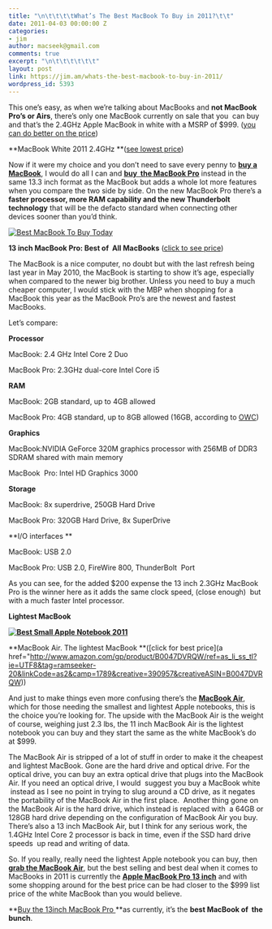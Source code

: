 ```yaml
---
title: "\n\t\t\t\tWhat’s The Best MacBook To Buy in 2011?\t\t"
date: 2011-04-03 00:00:00 Z
categories:
- jim
author: macseek@gmail.com
comments: true
excerpt: "\n\t\t\t\t\t\t"
layout: post
link: https://jim.am/whats-the-best-macbook-to-buy-in-2011/
wordpress_id: 5393
---
```


This one’s easy, as when we’re talking about MacBooks and **not MacBook Pro’s or Airs**, there’s only one MacBook currently on sale that you  can buy and that’s the 2.4GHz Apple MacBook in white with a MSRP of $999. ([you can do better on the price](http://www.amazon.com/gp/product/B002C7489S/ref=as_li_ss_tl?ie=UTF8&tag=ramseeker-20&linkCode=as2&camp=1789&creative=390957&creativeASIN=B002C7489S))




**MacBook White 2011 2.4GHz **([see lowest price](http://www.amazon.com/gp/product/B002C7489S/ref=as_li_ss_tl?ie=UTF8&tag=ramseeker-20&linkCode=as2&camp=1789&creative=390957&creativeASIN=B002C7489S))




Now if it were my choice and you don’t need to save every penny to **[buy a MacBook](http://www.amazon.com/gp/product/B002C7489S/ref=as_li_ss_tl?ie=UTF8&tag=ramseeker-20&linkCode=as2&camp=1789&creative=390957&creativeASIN=B002C7489S)**, I would do all I can and **[buy  the MacBook Pro](http://www.amazon.com/gp/product/B002QQ8H8I/ref=as_li_ss_tl?ie=UTF8&tag=ramseeker-20&linkCode=as2&camp=1789&creative=390957&creativeASIN=B002QQ8H8I)** instead in the same 13.3 inch format as the MacBook but adds a whole lot more features when you compare the two side by side. On the new MacBook Pro there’s a **faster processor, more RAM capability and the new Thunderbolt technology** that will be the defacto standard when connecting other devices sooner than you’d think.




[![Best MacBook To Buy Today](http://www.jim.am/wp-content/uploads/2011/04/Screen-shot-2011-04-03-at-4.25.22-PM.png)](http://www.amazon.com/gp/product/B002QQ8H8I/ref=as_li_ss_tl?ie=UTF8&tag=ramseeker-20&linkCode=as2&camp=1789&creative=390957&creativeASIN=B002QQ8H8I)




**13 inch MacBook Pro: Best of  All MacBooks** ([click to see price](http://www.amazon.com/gp/product/B002QQ8H8I/ref=as_li_ss_tl?ie=UTF8&tag=ramseeker-20&linkCode=as2&camp=1789&creative=390957&creativeASIN=B002QQ8H8I))




The MacBook is a nice computer, no doubt but with the last refresh being last year in May 2010, the MacBook is starting to show it’s age, especially when compared to the newer big brother. Unless you need to buy a much cheaper computer, I would stick with the MBP when shopping for a MacBook this year as the MacBook Pro’s are the newest and fastest MacBooks.




Let’s compare:




**Processor**




MacBook: 2.4 GHz Intel Core 2 Duo




MacBook Pro: 2.3GHz dual-core Intel Core i5




**RAM**




MacBook: 2GB standard, up to 4GB allowed




MacBook Pro: 4GB standard, up to 8GB allowed (16GB, according to [OWC](http://www.jim.am/OWC))




**Graphics**




MacBook:NVIDIA GeForce 320M graphics processor with 256MB of DDR3 SDRAM shared with main memory




MacBook  Pro: Intel HD Graphics 3000




**Storage**




MacBook: 8x superdrive, 250GB Hard Drive




MacBook Pro: 320GB Hard Drive, 8x SuperDrive




**I/O interfaces **




MacBook: USB 2.0




MacBook Pro: USB 2.0, FireWire 800, ThunderBolt  Port




As you can see, for the added $200 expense the 13 inch 2.3GHz MacBook Pro is the winner here as it adds the same clock speed, (close enough)  but with a much faster Intel processor.




**Lightest MacBook**




**[![Best Small Apple Notebook 2011](http://www.jim.am/wp-content/uploads/2011/04/Screen-shot-2011-04-03-at-4.29.46-PM.png)](http://www.jim.am/wp-content/uploads/2011/04/Screen-shot-2011-04-03-at-4.29.46-PM.png)**




**MacBook Air. The lightest MacBook **([click for best price](a href="http://www.amazon.com/gp/product/B0047DVRQW/ref=as_li_ss_tl?ie=UTF8&tag=ramseeker-20&linkCode=as2&camp=1789&creative=390957&creativeASIN=B0047DVRQW))




And just to make things even more confusing there’s the **[MacBook Air](http://www.amazon.com/gp/product/B0047DVRQW/ref=as_li_ss_tl?ie=UTF8&tag=ramseeker-20&linkCode=as2&camp=1789&creative=390957&creativeASIN=B0047DVRQW)**, which for those needing the smallest and lightest Apple notebooks, this is the choice you’re looking for. The upside with the MacBook Air is the weight of course, weighing just 2.3 lbs, the 11 inch MacBook Air is the lightest notebook you can buy and they start the same as the white MacBook’s do at $999.




The MacBook Air is stripped of a lot of stuff in order to make it the cheapest and lightest MacBook. Gone are the hard drive and optical drive. For the optical drive, you can buy an extra optical drive that plugs into the MacBook Air. If you need an optical drive, I would  suggest you buy a MacBook white  instead as I see no point in trying to slug around a CD drive, as it negates the portability of the MacBook Air in the first place.  Another thing gone on the MacBook Air is the hard drive, which instead is replaced with  a 64GB or 128GB hard drive depending on the configuration of MacBook Air you buy. There’s also a 13 inch MacBook Air, but I think for any serious work, the 1.4GHz Intel Core 2 processor is back in time, even if the SSD hard drive speeds  up read and writing of data.




So. If you really, really need the lightest Apple notebook you can buy, then **[grab the MacBook Air](http://www.amazon.com/gp/product/B0047DVRQW/ref=as_li_ss_tl?ie=UTF8&tag=ramseeker-20&linkCode=as2&camp=1789&creative=390957&creativeASIN=B0047DVRQW)**, but the best selling and best deal when it comes to MacBooks in 2011 is currently the **[Apple MacBook Pro 13 inch](http://www.amazon.com/gp/product/B002QQ8H8I/ref=as_li_ss_tl?ie=UTF8&tag=ramseeker-20&linkCode=as2&camp=1789&creative=390957&creativeASIN=B002QQ8H8I)** and with some shopping around for the best price can be had closer to the $999 list price of the white MacBook than you would believe.




**[Buy the 13inch MacBook Pro ](http://www.amazon.com/gp/product/B002QQ8H8I/ref=as_li_ss_tl?ie=UTF8&tag=ramseeker-20&linkCode=as2&camp=1789&creative=390957&creativeASIN=B002QQ8H8I)**as currently, it’s the **best MacBook of  the bunch**.


		
